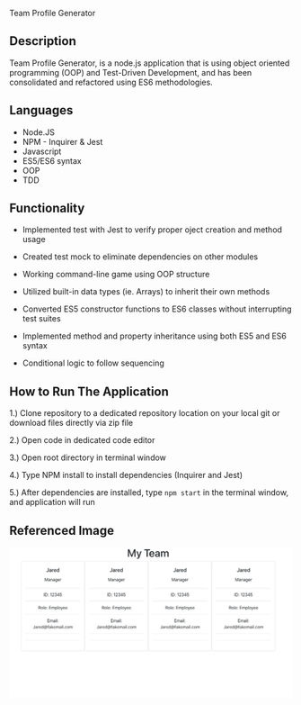 Team Profile Generator

## Description

Team Profile Generator, is a node.js application that is using object oriented programming (OOP) and Test-Driven Development, and has been consolidated and refactored using ES6 methodologies.

## Languages
* Node.JS
* NPM - Inquirer & Jest
* Javascript
* ES5/ES6 syntax
* OOP
* TDD

## Functionality
* Implemented test with Jest to verify proper oject creation and method usage

* Created test mock to eliminate dependencies on other modules

* Working command-line game using OOP structure

* Utilized built-in data types (ie. Arrays) to inherit their own methods

* Converted ES5 constructor functions to ES6 classes without interrupting test suites

* Implemented method and property inheritance using both ES5 and ES6 syntax

* Conditional logic to follow sequencing

## How to Run The Application

1.) Clone repository to a dedicated repository location on your local git or download files directly via zip file

2.) Open code in dedicated code editor

3.) Open root directory in terminal window

4.) Type NPM install to install dependencies (Inquirer and Jest)

5.) After dependencies are installed, type `npm start` in the terminal window, and application will run

## Referenced Image
<img src="./team.png">